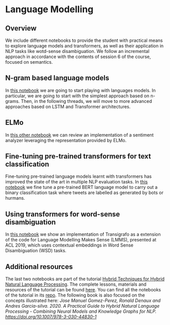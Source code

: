 # Language Modelling 

## Overview
We include different notebooks to provide the student with practical means to explore language models and transformers, as well as their application in NLP tasks like wotd-sense disambiguation. We follow an incremental approach in accordance with the contents of session 6 of the course, focused on semantics.

## N-gram based language models
In [this notebook](https://github.com/acastellanos-ie/natural_language_processing/blob/master/language_modelling/language%20modelling.ipynb) we are going to start playing with languages models. In particular, we are going to start with the simplest approach based on n-grams. Then, in the following threads, we will move to more advanced approaches based on LSTM and Transformer architectures.

## ELMo

In [this other notebook](https://github.com/acastellanos-ie/natural_language_processing/blob/master/language_modelling/language%20modelling_elmo.ipynb) we can review an implementation of a sentiment analyzer leveraging the representation provided by ELMo.

## Fine-tuning pre-trained transformers for text classification
Fine-tuning pre-trained language models learnt with transformers has improved the state of the art in multiple NLP evaluation tasks. In [this notebook](https://github.com/hybridnlp/tutorial/blob/master/01a_nlm_and_contextual_embeddings.ipynb) we fine tune a pre-trained  BERT language model to carry out a binary classification task where tweets are labelled as generated by bots or hurmans.

## Using transformers for word-sense disambiguation
In [this notebook](https://github.com/hybridnlp/tutorial/blob/master/03a_LMMS_Transigrafo.ipynb) we show an implementation of Transigrafo as a extension of the code for Language Modelling Makes Sense (LMMS), presented at ACL 2019, which uses contextual embeddings in Word Sense Disambiguation (WSD) tasks.

## Additional resources
The last two notebooks are part of the tutorial [Hybrid Techniques for Hybrid Natural Language Processing](http://hybridnlp.expertsystemlab.com/tutorial/). The complete lessons, materials and resources of the tutorial can be found [here](http://hybridnlp.expertsystemlab.com/tutorial/index.php/sample-page/). You can find all the notebooks of the tutorial in its [repo](https://github.com/hybridnlp/tutorial). The following book is also focused on the concepts illustrated here: _Jose Manuel Gomez-Perez, Ronald Denaux and Andres Garcia-silva. 2020. A Practical Guide to Hybrid Natural Language Processing - Combining Neural Models and Knowledge Graphs for NLP. https://doi.org/10.1007/978-3-030-44830-1_

